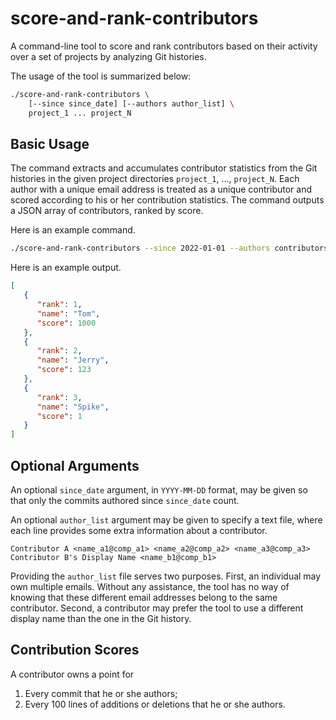 # score-and-rank-contributors

A command-line tool to score and rank contributors
based on their activity over a set of projects
by analyzing Git histories.

The usage of the tool is summarized below:

```bash
./score-and-rank-contributors \
    [--since since_date] [--authors author_list] \
    project_1 ... project_N
```

## Basic Usage

The command extracts and accumulates contributor statistics
from the Git histories in the given project directories
`project_1`, ..., `project_N`.
Each author with a unique email address is treated
as a unique contributor
and scored according to his or her contribution statistics.
The command outputs a JSON array of contributors, ranked by score.

Here is an example command.

```bash
./score-and-rank-contributors --since 2022-01-01 --authors contributors.txt my_project
```

Here is an example output.

```json
[
   {
      "rank": 1,
      "name": "Tom",
      "score": 1000
   },
   {
      "rank": 2,
      "name": "Jerry",
      "score": 123
   },
   {
      "rank": 3,
      "name": "Spike",
      "score": 1
   }
]
```

## Optional Arguments

An optional `since_date` argument,
in `YYYY-MM-DD` format,
may be given
so that only the commits authored since `since_date` count.

An optional `author_list` argument may be given
to specify a text file,
where each line provides some extra information
about a contributor.

```
Contributor A <name_a1@comp_a1> <name_a2@comp_a2> <name_a3@comp_a3>
Contributor B's Display Name <name_b1@comp_b1>
```

Providing the `author_list` file serves two purposes.
First,
an individual may own multiple emails.
Without any assistance,
the tool has no way of knowing
that these different email addresses
belong to the same contributor.
Second,
a contributor may prefer the tool
to use a different display name
than the one in the Git history.

## Contribution Scores

A contributor owns a point for

1. Every commit that he or she authors;
2. Every 100 lines of additions or deletions that he or she authors.
